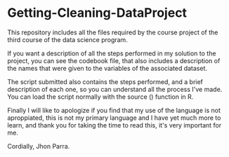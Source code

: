 # Getting-Cleaning-DataProject

This repository includes all the files required by the course project of the third course of the data science program.

If you want a description of all the steps performed in my solution to the project, you can see the codebook file, that also includes a description of the names that were given to the variables of the associated dataset.

The script submitted also contains the steps performed, and a brief description of each one, so you can understand all the process I've made. You can load the script normally with the source () function in R.

Finally I will like to apologize if you find that my use of the language is not aproppiated, this is not my primary language and I have yet much more to learn, and thank you for taking the time to read this, it's very important for me. 

Cordially, Jhon Parra.
